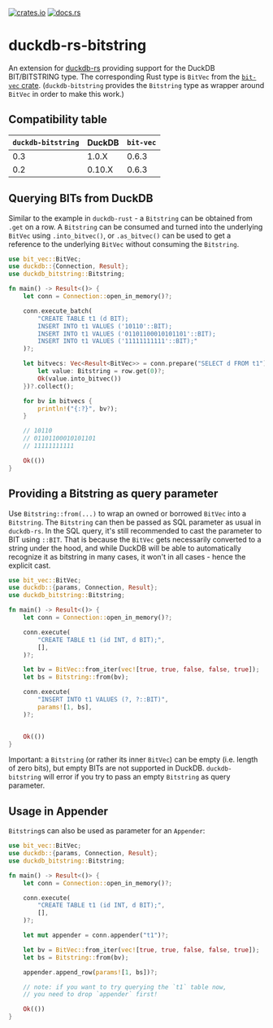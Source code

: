 [![crates.io](https://img.shields.io/crates/v/duckdb-bitstring.svg)](https://crates.io/crates/duckdb-bitstring)
[![docs.rs](https://docs.rs/duckdb-bitstring/badge.svg)](https://docs.rs/duckdb-bitstring)

# duckdb-rs-bitstring

An extension for [duckdb-rs](https://github.com/duckdb/duckdb-rs) providing support for the DuckDB BIT/BITSTRING type. The corresponding Rust type is `BitVec` from the [`bit-vec` crate](https://crates.io/crates/bit-vec). (`duckdb-bitstring` provides the `Bitstring` type as wrapper around `BitVec` in order to make this work.)

## Compatibility table

| `duckdb-bitstring`  | DuckDB        | `bit-vec`     |
| -------------       | ------------- | ------------- |
| 0.3                 | 1.0.X         | 0.6.3         |
| 0.2                 | 0.10.X        | 0.6.3         |

## Querying BITs from DuckDB

Similar to the example in `duckdb-rust` - a `Bitstring` can be obtained from `.get` on a row. A `Bitstring` can be consumed and turned into the underlying `BitVec` using `.into_bitvec()`, or `.as_bitvec()` can be used to get a reference to the underlying `BitVec` without consuming the `Bitstring`.

```rust
use bit_vec::BitVec;
use duckdb::{Connection, Result};
use duckdb_bitstring::Bitstring;

fn main() -> Result<()> {
    let conn = Connection::open_in_memory()?;

    conn.execute_batch(
        "CREATE TABLE t1 (d BIT);
        INSERT INTO t1 VALUES ('10110'::BIT);
        INSERT INTO t1 VALUES ('01101100010101101'::BIT);
        INSERT INTO t1 VALUES ('11111111111'::BIT);"
    )?;

    let bitvecs: Vec<Result<BitVec>> = conn.prepare("SELECT d FROM t1")?.query_map([], |row| {
        let value: Bitstring = row.get(0)?;
        Ok(value.into_bitvec())
    })?.collect();

    for bv in bitvecs {
        println!("{:?}", bv?);
    }

    // 10110
    // 01101100010101101
    // 11111111111

    Ok(())
}
```

## Providing a Bitstring as query parameter

Use `Bitstring::from(...)` to wrap an owned or borrowed `BitVec` into a `Bitstring`. The `Bitstring` can then be passed as SQL parameter as usual in `duckdb-rs`. In the SQL query, it's still recommended to cast the parameter to BIT using `::BIT`. That is because the `BitVec` gets necessarily converted to a string under the hood, and while DuckDB will be able to automatically recognize it as bitstring in many cases, it won't in all cases - hence the explicit cast.

```rust
use bit_vec::BitVec;
use duckdb::{params, Connection, Result};
use duckdb_bitstring::Bitstring;

fn main() -> Result<()> {
    let conn = Connection::open_in_memory()?;

    conn.execute(
        "CREATE TABLE t1 (id INT, d BIT);",
        [],
    )?;

    let bv = BitVec::from_iter(vec![true, true, false, false, true]);
    let bs = Bitstring::from(bv);

    conn.execute(
        "INSERT INTO t1 VALUES (?, ?::BIT)",
        params![1, bs],
    )?;


    Ok(())
}
```

Important: a `Bitstring` (or rather its inner `BitVec`) can be empty (i.e. length of zero bits), but empty BITs are not supported in DuckDB. `duckdb-bitstring` will error if you try to pass an empty `Bitstring` as query parameter.

## Usage in Appender

`Bitstring`s can also be used as parameter for an `Appender`:

```rust
use bit_vec::BitVec;
use duckdb::{params, Connection, Result};
use duckdb_bitstring::Bitstring;

fn main() -> Result<()> {
    let conn = Connection::open_in_memory()?;

    conn.execute(
        "CREATE TABLE t1 (id INT, d BIT);",
        [],
    )?;

    let mut appender = conn.appender("t1")?;

    let bv = BitVec::from_iter(vec![true, true, false, false, true]);
    let bs = Bitstring::from(bv);

    appender.append_row(params![1, bs])?;

    // note: if you want to try querying the `t1` table now,
    // you need to drop `appender` first!

    Ok(())
}
```